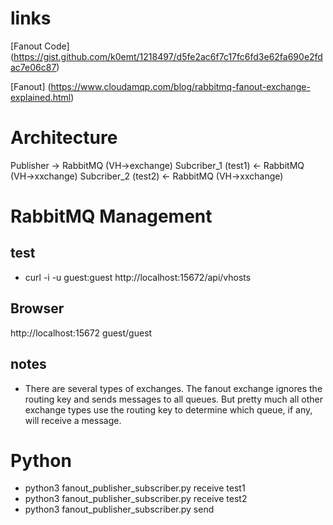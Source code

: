 # links
[Fanout Code] (https://gist.github.com/k0emt/1218497/d5fe2ac6f7c17fc6fd3e62fa690e2fdac7e06c87)

[Fanout] (https://www.cloudamqp.com/blog/rabbitmq-fanout-exchange-explained.html)


# Architecture
Publisher -> RabbitMQ (VH->exchange)
Subcriber_1 (test1) <- RabbitMQ (VH->xxchange)
Subcriber_2 (test2) <- RabbitMQ (VH->xxchange)


# RabbitMQ Management

## test
- curl -i -u guest:guest http://localhost:15672/api/vhosts

## Browser
http://localhost:15672
guest/guest

## notes
- There are several types of exchanges. The fanout exchange ignores the routing key and sends messages to all queues. But pretty much all other exchange types use the routing key to determine which queue, if any, will receive a message.

# Python
- python3 fanout_publisher_subscriber.py receive test1
- python3 fanout_publisher_subscriber.py receive test2
- python3 fanout_publisher_subscriber.py send